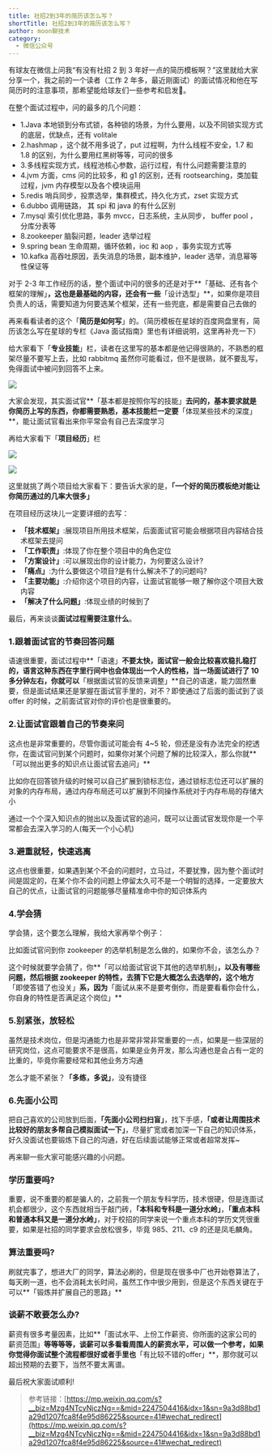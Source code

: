 ```yaml
---
title: 社招2到3年的简历该怎么写？
shortTitle: 社招2到3年的简历该怎么写？
author: moon聊技术
category:
  - 微信公众号
---
```


有球友在微信上问我“有没有社招 2 到 3 年好一点的简历模板啊？”这里就给大家分享一个，我之前的一个读者（工作 2 年多，最近刚面试）的面试情况和他在写简历时的注意事项，那希望能给球友们一些参考和启发🤔。

在整个面试过程中，问的最多的几个问题：

*   1.Java 本地锁到分布式锁，各种锁的场景，为什么要用，以及不同锁实现方式的底层，优缺点，还有 volitale
*   2.hashmap ，这个就不用多说了，put 过程啊，为什么线程不安全，1.7 和 1.8 的区别，为什么要用红黑树等等，可问的很多
*   3.多线程实现方式，线程池核心参数，运行过程，有什么问题需要注意的
*   4.jvm 方面，cms 问的比较多，和 g1 的区别，还有 rootsearching，类加载过程，jvm 内存模型以及各个模块运用
*   5.redis 哨兵同步，投票选举，集群模式，持久化方式，zset 实现方式
*   6.dubbo 调用链路， 其 spi 和 java 的有什么区别
*   7.mysql 索引优化思路，事务 mvcc，日志系统，主从同步， buffer pool ，分库分表等
*   8.zookeeper 脑裂问题，leader 选举过程
*   9.spring bean 生命周期，循环依赖，ioc 和 aop ，事务实现方式等
*   10.kafka 高吞吐原因，丢失消息的场景，副本维护，leader 选举，消息幂等性保证等


对于 2-3 年工作经历的话，整个面试中问的很多的还是对于**「基础、还有各个框架的理解」**，这也是最基础的内容，还会有一些**「设计选型」**，如果你是项目负责人的话，需要知道为何要选某个框架，还有一些兜底，都是需要自己去做的

再来看看读者的这个「**简历是如何写**」的。（简历模板在星球的百度网盘里有，简历该怎么写在星球的专栏《Java 面试指南》里也有详细说明，这里再补充一下）

给大家看下「**专业技能**」栏，读者在这里写的基本都是他记得很熟的，不熟悉的框架尽量不要写上去，比如 rabbitmq 虽然你可能看过，但不是很熟，就不要乱写，免得面试中被问到回答不上来。

![](http://cdn.tobebetterjavaer.com/tobebetterjavaer/images/nice-article/weixin-moonlzlyzmldcxxmjfs-10d1d347-ebae-4d38-b61a-78389e86a9b7.jpg)

大家会发现，其实面试官**「基本都是按照你写的技能」**去问的，基本要求就是你简历上写的东西，你都需要熟悉，基本技能栏一定要**「体现某些技术的深度」**，能让面试官看出来你平常会有自己去深度学习

再给大家看下「**项目经历**」栏

![](http://cdn.tobebetterjavaer.com/tobebetterjavaer/images/nice-article/weixin-moonlzlyzmldcxxmjfs-a2b7ca30-745a-4de7-9b2b-151a3e52caf5.jpg)

![](http://cdn.tobebetterjavaer.com/tobebetterjavaer/images/nice-article/weixin-moonlzlyzmldcxxmjfs-ac47970a-2a28-4993-a60c-a5176a257fc8.jpg)

这里就挑了两个项目给大家看下：要告诉大家的是，**「一个好的简历模板绝对能让你简历通过的几率大很多」**

在项目经历这块儿一定要详细的去写：

*   **「技术框架」**:展现项目所用技术框架，后面面试官可能会根据项目内容结合技术框架去提问
*   **「工作职责」**:体现了你在整个项目中的角色定位
*   **「方案设计」**:可以展现出你的设计能力，为何要这么设计?
*   **「痛点」**:为什么要做这个项目?是有什么解决不了的问题吗?
*   **「主要功能」**:介绍你这个项目的内容，让面试官能够一眼了解你这个项目大致内容
*   **「解决了什么问题」**:体现业绩的时候到了

最后，再来谈谈**面试过程需要注意什么**。

### 1.跟着面试官的节奏回答问题

语速很重要，面试过程中**「语速」**不要太快，面试官一般会比较喜欢稳扎稳打的，语言这种东西在字里行间中也会体现出一个人的性格，当一场面试进行了 10 多分钟左右，你就可以**「根据面试官的反馈来调整」**自己的语速，能力固然重要，但是面试结果还是掌握在面试官手里的，对不？即使通过了后面的面试到了谈 offer 的时候，之前面试官对你的评价也是很重要的。

### 2.让面试官跟着自己的节奏来问

这点也是非常重要的，尽管你面试可能会有 4~5 轮，但还是没有办法完全的挖透你，在面试官问到某个问题时，如果你对某个问题了解的比较深入，那么你就**「可以抛出更多的知识点让面试官去追问」**

比如你在回答锁升级的时候可以自己扩展到锁标志位，通过锁标志位还可以扩展的对象的内存布局，通过内存布局还可以扩展到不同操作系统对于内存布局的存储大小

通过一个个深入知识点的抛出以及面试官的追问，既可以让面试官发现你是一个平常都会去深入学习的人(每天一个小心机)

### 3.避重就轻，快速逃离

这点也很重要，如果遇到某个不会的问题时，立马过，不要犹豫，因为整个面试时间是固定的，在某个你不会的问题上停留太久可不是一个明智的选择，一定要放大自己的优点，让面试官的问题能够尽量精准命中你的知识体系内

### 4.学会猜

学会猜，这个要怎么理解，我给大家再举个例子：

比如面试官问到你 zookeeper 的选举机制是怎么做的，如果你不会，该怎么办？

这个时候就要学会猜了，你**「可以给面试官说下其他的选举机制」**，以及有哪些问题，然后根据 zookeeper 的特性，去猜下它是大概怎么去选举的，这个地方**「即使答错了也没关」**系，因为**「面试从来不是要考倒你，而是要看看你会什么，你自身的特性是否满足这个岗位」**

### 5.别紧张，放轻松

虽然是技术岗位，但是沟通能力也是非常非常非常重要的一点，如果是一些深层的研究岗位，这点可能要求不是很高，如果是业务开发，那么沟通也是会占有一定的比重的，毕竟你需要经常和其他业务方沟通

怎么才能不紧张？**「多练，多说」**，没有捷径

### 6.先面小公司

把自己喜欢的公司放到后面，**「先面小公司扫扫盲」**，找下手感，**「或者让周围技术比较好的朋友多帮自己模拟面试一下」**，尽量扩宽或者加深一下自己的知识体系，好久没面试也要锻炼下自己的沟通，好在后续面试能够正常或者超常发挥~

再来聊一些大家可能感兴趣的小问题。

### 学历重要吗?

重要，说不重要的都是骗人的，之前我一个朋友专科学历，技术很硬，但是连面试机会都很少，这个东西就相当于敲门砖，**「本科和专科是一道分水岭」**，**「重点本科和普通本科又是一道分水岭」**，对于校招的同学来说一个重点本科的学历文凭很重要，如果是社招的同学要求会放松很多，毕竟 985、211、c9 的还是凤毛麟角。

### 算法重要吗?

刷就完事了，想进大厂的同学，算法必刷的，但是现在很多中厂也开始卷算法了，每天刷一道，也不会消耗太长时间，虽然工作中很少用到，但是这个东西关键在于可以**「锻炼并扩展自己的思路」**

### 谈薪不敢要怎么办?

薪资有很多考量因素，比如**「面试水平、上份工作薪资、你所面的这家公司的薪资范围」**等等等等，谈薪可以多看看周围人的薪资水平，可以做一个参考，如果你觉得你面试整个流程都很好或者手里也**「有比较不错的offer」**，那你就可以超出预期的去要下，当然不要太离谱。

最后祝大家面试顺利!


>参考链接：[https://mp.weixin.qq.com/s?__biz=Mzg4NTcyNjczNg==&mid=2247504416&idx=1&sn=9a3d88bd1a29d1207fca8f4e95d86225&source=41#wechat_redirect](https://mp.weixin.qq.com/s?__biz=Mzg4NTcyNjczNg==&mid=2247504416&idx=1&sn=9a3d88bd1a29d1207fca8f4e95d86225&source=41#wechat_redirect)
